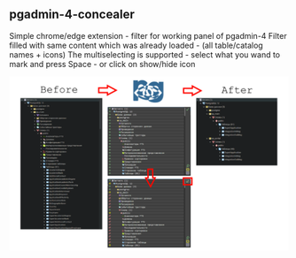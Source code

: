 <h2>pgadmin-4-concealer</h2>

Simple chrome/edge extension - filter for working panel of pgadmin-4 
Filter filled with same content which was already loaded - (all table/catalog names + icons)
The multiselecting is supported - select what you wand to mark and press Space - or click on show/hide icon

<img src="https://github.com/ChugunovVictor/pgadmin-4-concealer/blob/master/preview/preview.png">

